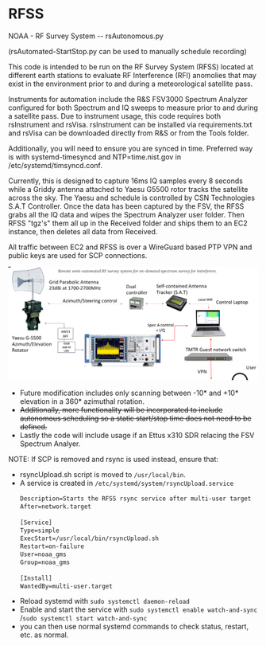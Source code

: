 # RFSS
NOAA - RF Survey System -- rsAutonomous.py

(rsAutomated-StartStop.py can be used to manually schedule recording)

This code is intended to be run on the RF Survey System (RFSS) located at different earth stations to evaluate RF Interference (RFI) anomolies that may exist in the environment prior to and during a meteorological satellite pass.  

Instruments for automation include the R&S FSV3000 Spectrum Analyzer configured for both Spectrum and IQ sweeps to measure prior to and during a satellite pass. Due to instrument usage, this code requires both rsInstrument and rsVisa.  rsInstrument can be installed via requirements.txt and rsVisa can be downloaded directly from R&S or from the Tools folder.

Additionally, you will need to ensure you are synced in time.  Preferred way is with systemd-timesyncd and NTP=time.nist.gov in /etc/systemd/timsyncd.conf.

Currently, this is designed to capture 16ms IQ samples every 8 seconds while a Griddy antenna attached to Yaesu G5500 rotor tracks the satellite across the sky.  The Yaesu and schedule is controlled by CSN Technologies S.A.T Controller.  Once the data has been captured by the FSV, the RFSS grabs all the IQ data and wipes the Spectrum Analyzer user folder.  Then RFSS "tgz's" them all up in the Received folder and ships them to an EC2 instance, then deletes all data from Received.  

All traffic between EC2 and RFSS is over a WireGuard based PTP VPN and public keys are used for SCP connections.

![Alt text](image.png)

* Future modification includes only scanning between -10* and +10* elevation in a 360* azimuthal rotation.
* ~~Additionally, more functionality will be incorporated to include autonomous scheduling so a static start/stop time does not need to be defined.~~
* Lastly the code will include usage if an Ettus x310 SDR relacing the FSV Spectrum Analyer.

NOTE:
If SCP is removed and rsync is used instead, ensure that:
* rsyncUpload.sh script is moved to `/usr/local/bin`.
* A service is created in `/etc/systemd/system/rsyncUpload.service`
    ```[Unit]
    Description=Starts the RFSS rsync service after multi-user target
    After=network.target

    [Service]
    Type=simple
    ExecStart=/usr/local/bin/rsyncUpload.sh
    Restart=on-failure
    User=noaa_gms
    Group=noaa_gms

    [Install]
    WantedBy=multi-user.target
* Reload systemd with `sudo systemctl daemon-reload`
* Enable and start the service with `sudo systemctl enable watch-and-sync`
/`sudo systemctl start watch-and-sync`
* you can then use normal systemd commands to check status, restart, etc. as normal.
